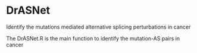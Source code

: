 # DrASNet
Identify the mutations mediated alternative splicing perturbations in cancer

The DrASNet.R is the main function to identify the mutation-AS pairs in cancer
